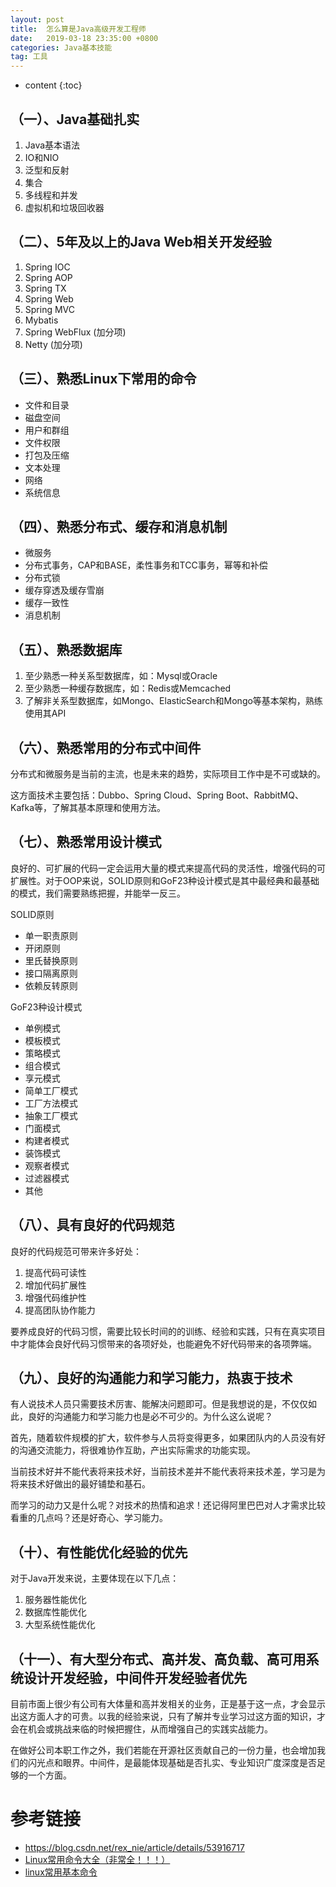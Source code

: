 ```yaml
---
layout: post
title:  怎么算是Java高级开发工程师
date:   2019-03-18 23:35:00 +0800
categories: Java基本技能
tag: 工具
---
```


* content
{:toc}

## （一）、Java基础扎实

1. Java基本语法
2. IO和NIO
3. 泛型和反射
4. 集合
5. 多线程和并发
6. 虚拟机和垃圾回收器

## （二）、5年及以上的Java Web相关开发经验

1. Spring IOC
2. Spring AOP
3. Spring TX
4. Spring Web
5. Spring MVC
6. Mybatis
7. Spring WebFlux (加分项)
8. Netty (加分项)

## （三）、熟悉Linux下常用的命令

+ 文件和目录
+ 磁盘空间
+ 用户和群组
+ 文件权限
+ 打包及压缩
+ 文本处理
+ 网络
+ 系统信息

## （四）、熟悉分布式、缓存和消息机制

+ 微服务
+ 分布式事务，CAP和BASE，柔性事务和TCC事务，幂等和补偿
+ 分布式锁
+ 缓存穿透及缓存雪崩
+ 缓存一致性
+ 消息机制

## （五）、熟悉数据库

1. 至少熟悉一种关系型数据库，如：Mysql或Oracle
2. 至少熟悉一种缓存数据库，如：Redis或Memcached
3. 了解非关系型数据库，如Mongo、ElasticSearch和Mongo等基本架构，熟练使用其API

## （六）、熟悉常用的分布式中间件

分布式和微服务是当前的主流，也是未来的趋势，实际项目工作中是不可或缺的。

这方面技术主要包括：Dubbo、Spring Cloud、Spring Boot、RabbitMQ、Kafka等，了解其基本原理和使用方法。

## （七）、熟悉常用设计模式

良好的、可扩展的代码一定会运用大量的模式来提高代码的灵活性，增强代码的可扩展性。对于OOP来说，SOLID原则和GoF23种设计模式是其中最经典和最基础的模式，我们需要熟练把握，并能举一反三。

SOLID原则

+ 单一职责原则
+ 开闭原则
+ 里氏替换原则
+ 接口隔离原则
+ 依赖反转原则

GoF23种设计模式

+ 单例模式
+ 模板模式
+ 策略模式
+ 组合模式
+ 享元模式
+ 简单工厂模式
+ 工厂方法模式
+ 抽象工厂模式
+ 门面模式
+ 构建者模式
+ 装饰模式
+ 观察者模式
+ 过滤器模式
+ 其他

## （八）、具有良好的代码规范

良好的代码规范可带来许多好处：

1. 提高代码可读性
2. 增加代码扩展性
3. 增强代码维护性
4. 提高团队协作能力

要养成良好的代码习惯，需要比较长时间的的训练、经验和实践，只有在真实项目中才能体会良好代码习惯带来的各项好处，也能避免不好代码带来的各项弊端。

## （九）、良好的沟通能力和学习能力，热衷于技术

有人说技术人员只需要技术厉害、能解决问题即可。但是我想说的是，不仅仅如此，良好的沟通能力和学习能力也是必不可少的。为什么这么说呢？

首先，随着软件规模的扩大，软件参与人员将变得更多，如果团队内的人员没有好的沟通交流能力，将很难协作互助，产出实际需求的功能实现。

当前技术好并不能代表将来技术好，当前技术差并不能代表将来技术差，学习是为将来技术好做出的最好铺垫和基石。

而学习的动力又是什么呢？对技术的热情和追求！还记得阿里巴巴对人才需求比较看重的几点吗？还是好奇心、学习能力。

## （十）、有性能优化经验的优先

对于Java开发来说，主要体现在以下几点：

1. 服务器性能优化
2. 数据库性能优化
3. 大型系统性能优化

## （十一）、有大型分布式、高并发、高负载、高可用系统设计开发经验，中间件开发经验者优先

目前市面上很少有公司有大体量和高并发相关的业务，正是基于这一点，才会显示出这方面人才的可贵。以我的经验来说，只有了解并专业学习过这方面的知识，才会在机会或挑战来临的时候把握住，从而增强自己的实践实战能力。

在做好公司本职工作之外，我们若能在开源社区贡献自己的一份力量，也会增加我们的闪光点和眼界。中间件，是最能体现基础是否扎实、专业知识广度深度是否足够的一个方面。

# 参考链接

+ https://blog.csdn.net/rex_nie/article/details/53916717
+ [Linux常用命令大全（非常全！！！）](https://www.cnblogs.com/yjd_hycf_space/p/7730690.html)
+ [linux常用基本命令](https://www.cnblogs.com/crazylqy/p/5818745.html)